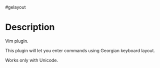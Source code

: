 #gelayout


# Description
Vim plugin.

This plugin will let you enter commands using Georgian keyboard layout.

Works only with Unicode.
